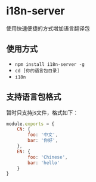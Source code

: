 # i18n-server
使用快速便捷的方式增加语言翻译包

## 使用方式
* `npm install i18n-server -g`
* `cd [你的语言包目录]`
* `i18n`

## 支持语言包格式
暂时只支持js文件，格式如下：  
```js
module.exports = {
    CN: {
        foo: '中文',
        bar: '你好',
    },
    EN: {
        foo: 'Chinese',
        bar: 'hello'
    }
}
```
